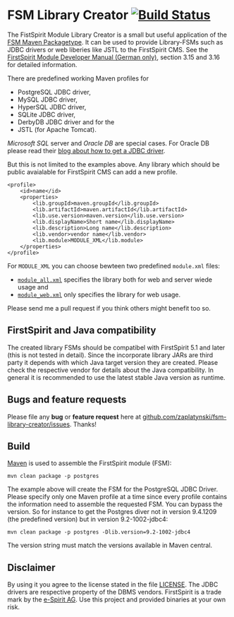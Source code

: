 # FSM Library Creator [![Build Status](https://travis-ci.org/zaplatynski/fsm-library-creator.svg?branch=master)](https://travis-ci.org/zaplatynski/fsm-library-creator)

The FistSpirit Module Library Creator is a small but useful application of the [FSM Maven Packagetype](https://github.com/zaplatynski/fsm-packagetype). It can be used to provide Library-FSMs such as JDBC drivers or web liberies like JSTL to the FirstSpirit CMS. See the [FirstSpirit Module Developer Manual (German only)](http://www.e-spirit.com/odfs52/dokumentation/fuer-entwickler/MDEV_DE_FirstSpirit_ModuleDeveloper.pdf), section 3.15 and 3.16 for detailed information.

There are predefined working Maven profiles for
- PostgreSQL JDBC driver,
- MySQL JDBC driver,
- HyperSQL JDBC driver,
- SQLite JDBC driver,
- DerbyDB JDBC driver and for the
- JSTL (for Apache Tomcat).

*Microsoft SQL* server and *Oracle DB* are special cases. For Oracle DB please read their [blog about how to get a JDBC driver](https://blogs.oracle.com/dev2dev/entry/how_to_get_oracle_jdbc).

But this is not limited to the examples above. Any library which should be public avaialable for FirstSpirit CMS can add a new profile.
```
<profile>
    <id>name</id>
    <properties>
        <lib.groupId>maven.groupId</lib.groupId>
        <lib.artifactId>maven.artifactId</lib.artifactId>
        <lib.use.version>maven.version</lib.use.version>
        <lib.displayName>Short name</lib.displayName>
        <lib.description>Long name</lib.description>
        <lib.vendor>vendor name</lib.vendor>
        <lib.module>MODULE_XML</lib.module>
    </properties>
</profile>
```
For `MODULE_XML` you can choose bewteen two predefined `module.xml` files:
- [`module_all.xml`](src/main/resources/module_all.xml) specifies the library both for web and server wiede usage and
- [`module_web.xml`](src/main/resources/module_web.xml) only specifies the library for web usage.

Please send me a pull request if you think others might benefit too so.

## FirstSpirit and Java compatibility

The created library FSMs should be compatibel with FirstSpirit 5.1 and later (this is not tested in detail). Since the incorporate library JARs are third party it depends with which Java target version they are created. Please check the respective vendor for details about the Java compatibility. In general it is recommended to use the latest stable Java version as runtime.

## Bugs and feature requests

Please file any **bug** or **feature request** here at [github.com/zaplatynski/fsm-library-creator/issues](https://github.com/zaplatynski/fsm-library-creator/issues). Thanks!
 
## Build

[Maven](http://maven.apache.org/) is used to assemble the FirstSpirit module (FSM):
```
mvn clean package -p postgres
```
The example above will create the FSM for the PostgreSQL JDBC Driver. Please specify only one Maven profile at a time since every profile contains the information need to assemble the requested FSM.
You can bypass the version. So for instance to get the Postgres diver not in version 9.4.1209 (the predefined version) but in version 9.2-1002-jdbc4:
```
mvn clean package -p postgres -Dlib.version=9.2-1002-jdbc4
```
The version string must match the versions available in Maven central.

##  Disclaimer

By using it you agree to the license stated in the file [LICENSE](LICENSE). The JDBC drivers are respective property of the DBMS vendors. FirstSpirit is a trade mark by the [e-Spirit AG](http://www.e-spirit.com/).
Use this project and provided binaries at your own risk.


